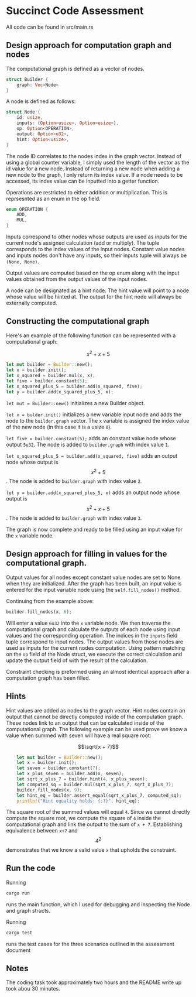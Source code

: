 # Succinct Code Assessment

All code can be found in src/main.rs

## Design approach for computation graph and nodes

The computational graph is defined as a vector of nodes.

```Rust
struct Builder {
    graph: Vec<Node>
}
```

A node is defined as follows:

```Rust
struct Node {
    id: usize,
    inputs: (Option<usize>, Option<usize>),
    op: Option<OPERATION>,
    output: Option<u32>,
    hint: Option<usize>,
}
```

The node ID correlates to the nodes index in the graph vector. Instead of using a global counter variable, I simply used the length of the vector as the id value for a new node. Instead of returning a new node when adding a new node to the graph, I only return its index value. If a node needs to be accessed, its index value can be inputted into a getter function.

Operations are restricted to either addition or multiplication. This is reprsesnted as an enum in the op field.

```Rust
enum OPERATION {
    ADD,
    MUL,
}
```

Inputs correspond to other nodes whose outputs are used as inputs for the current node's assigned calculation (add or multiply). The tuple corresponds to the index values of the input nodes. Constant value nodes and inputs nodes don't have any inputs, so their inputs tuple will always be `(None, None)`.

Output values are computed based on the op enum along with the input values obtained from the output values of the input nodes.

A node can be designated as a hint node. The hint value will point to a node whose value will be hinted at. The output for the hint node will always be externally computed.

## Constructing the computational graph

Here's an example of the following function can be represented with a computational graph:

$$ x^{2} + x + 5 $$

```Rust
let mut builder = Builder::new();
let x = builder.init();
let x_squared = builder.mul(x, x);
let five = builder.constant(5);
let x_squared_plus_5 = builder.add(x_squared, five);
let y = builder.add(x_squared_plus_5, x);
```

`let mut = Builder::new()` initializes a new Builder object.

`let x = bulder.init()` initializes a new variable input node and adds the node to the `builder.graph` vector. The `x` variable is assigned the index value of the new node (in this case it is a usize `0`).

`let five = builder.constant(5);` adds an constant value node whose output `5u32`. The node is added to `builder.graph` with index value `1`.

`let x_squared_plus_5 = builder.add(x_squared, five)` adds an output node whose output is $$ x^{2} + 5 $$. The node is added to `builder.graph` with index value `2`.

`let y = builder.add(x_squared_plus_5, x)` adds an output node whose output is $$ x^{2} + x + 5 $$. The node is added to `builder.graph` with index value `3`.

The graph is now complete and ready to be filled using an input value for the `x` variable node.

## Design approach for filling in values for the computational graph.

Output values for all nodes except constant value nodes are set to None when they are initialized. After the graph has been built, an input value is entered for the input variable node using the `self.fill_nodes()` method.

Continuing from the example above:

```Rust
builder.fill_nodes(x, 6);
```

Will enter a value `6u32` into the `x` variable node. We then traverse the computational graph and calculate the outputs of each node using input values and the corresponding operation. The indices in the `inputs` field tuple correspond to input nodes. The output values from those nodes are used as inputs for the current nodes computation. Using pattern matching on the `op` field of the Node struct, we execute the correct calculation and update the output field of with the result of the calculation.

Constraint checking is preformed using an almost identical approach after a computation graph has been filled.

## Hints

Hint values are added as nodes to the graph vector. Hint nodes contain an output that cannot be directly computed inside of the computation graph. These nodes link to an output that can be calculated inside of the computational graph. The following example can be used prove we know a value when summed with seven will have a real square root:

$$\sqrt{x + 7}$$

```Rust
    let mut builder = Builder::new();
    let x = builder.init();
    let seven = builder.constant(7);
    let x_plus_seven = builder.add(x, seven);
    let sqrt_x_plus_7 = builder.hint(4, x_plus_seven);
    let computed_sq = builder.mul(sqrt_x_plus_7, sqrt_x_plus_7);
    builder.fill_nodes(x, 9);
    let hint_eq = builder.assert_equal(sqrt_x_plus_7, computed_sq);
    println!("Hint equality holds: {:?}", hint_eq);
```

The square root of the summed values will equal `4`. Since we cannot directly compute the square root, we compute the square of `4` inside the computational graph and link the output to the sum of `x + 7`. Establishing equivalence between `x+7` and $$ 4^{2} $$ demonstrates that we know a valid value `x` that upholds the constraint.

## Run the code

Running

```bash
cargo run
```

runs the main function, which I used for debugging and inspecting the Node and graph structs.

Running

```bash
cargo test
```

runs the test cases for the three scenarios outlined in the assessment document

## Notes

The coding task took approximately two hours and the README write up took abou 30 minutes.
